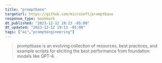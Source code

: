 ```yaml
---
title: "promptbase"
targeturl: https://github.com/microsoft/promptbase
response_type: bookmark
dt_published: "2023-12-12 19:13 -05:00"
dt_updated: "2023-12-12 19:13 -05:00"
tags: ["ai","promptengineering"]
---
```


> promptbase is an evolving collection of resources, best practices, and example scripts for eliciting the best performance from foundation models like GPT-4.